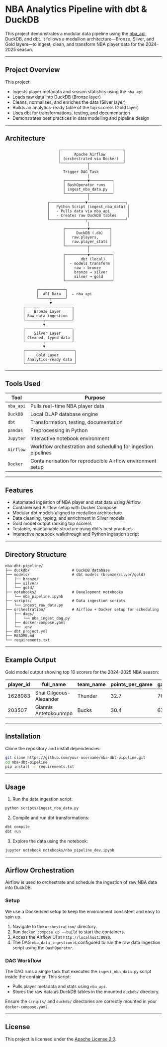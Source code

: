 # NBA Analytics Pipeline with dbt & DuckDB

This project demonstrates a modular data pipeline using the [nba\_api](https://github.com/swar/nba_api), DuckDB, and dbt. It follows a medallion architecture—Bronze, Silver, and Gold layers—to ingest, clean, and transform NBA player data for the 2024–2025 season.

---

## Project Overview

This project:

* Ingests player metadata and season statistics using the `nba_api`
* Loads raw data into DuckDB (Bronze layer)
* Cleans, normalises, and enriches the data (Silver layer)
* Builds an analytics-ready table of the top scorers (Gold layer)
* Uses dbt for transformations, testing, and documentation
* Demonstrates best practices in data modelling and pipeline design

---

## Architecture

```
                        ┌────────────────────────────┐
                        │      Apache Airflow        │
                        │ (orchestrated via Docker)  │
                        └────────────┬───────────────┘
                                     │
                          Trigger DAG Task
                                     │
                          ┌──────────▼──────────┐
                          │ BashOperator runs   │
                          │ ingest_nba_data.py  │
                          └──────────┬──────────┘
                                     │
                   ┌────────────────▼─────────────────┐
                   │   Python Script (ingest_nba_data) │
                   │   - Pulls data via nba_api        │
                   │   - Creates raw DuckDB tables     │
                   └────────────────┬─────────────────┘
                                     │
                          ┌──────────▼─────────┐
                          │     DuckDB (.db)   │
                          │   raw.players,     │
                          │   raw.player_stats │
                          └──────────┬─────────┘
                                     │
                          ┌──────────▼──────────┐
                          │       dbt (local)   │
                          │  - models transform │
                          │    raw → bronze     │
                          │    bronze → silver  │
                          │    silver → gold    │
                          └─────────────────────┘
```


```
              ┌────────────┐
              │  API Data  │  ← nba_api
              └─────┬──────┘
                    ▼
        ┌─────────────────────┐
        │    Bronze Layer     │
        │ Raw data ingestion  │
        └────────┬────────────┘
                 ▼
        ┌─────────────────────┐
        │    Silver Layer     │
        │ Cleaned, typed data │
        └────────┬────────────┘
                 ▼
        ┌──────────────────────┐
        │     Gold Layer       │
        │ Analytics-ready data │
        └──────────────────────┘
```

---

## Tools Used

| Tool        | Purpose                                                        |
|-------------|----------------------------------------------------------------|
| `nba_api`   | Pulls real-time NBA player data                                |
| `DuckDB`    | Local OLAP database engine                                     |
| `dbt`       | Transformation, testing, documentation                         |
| `pandas`    | Preprocessing in Python                                        |
| `Jupyter`   | Interactive notebook environment                               |
| `Airflow`   | Workflow orchestration and scheduling for ingestion pipelines  |
| `Docker`    | Containerisation for reproducible Airflow environment setup    |

---

## Features

* Automated ingestion of NBA player and stat data using Airflow
* Containerised Airflow setup with Docker Compose
* Modular dbt models aligned to medallion architecture
* Data cleaning, typing, and enrichment in Silver models
* Gold model output ranking top scorers
* Testable, maintainable structure using dbt's best practices
* Interactive notebook walkthrough and Python ingestion script

---

## Directory Structure



```
nba-dbt-pipeline/
├── duckdb/                   # DuckDB database
├── models/                   # dbt models (bronze/silver/gold)
│   ├── bronze/
│   ├── silver/
│   └── gold/
├── notebooks/                # Development notebooks
│   └── nba_pipeline.ipynb
├── scripts/                  # Data ingestion scripts
│   └── ingest_raw_data.py
├── orchestration/            # Airflow + Docker setup for scheduling
│   ├── dags/
│   │   └── nba_ingest_dag.py
│   ├── docker-compose.yaml
│   └── .env
├── dbt_project.yml
├── README.md
└── requirements.txt
```

---

## Example Output

Gold model output showing top 10 scorers for the 2024–2025 NBA season:

| player\_id | full\_name              | team\_name | points\_per\_game | games\_played | season    | player\_rank |
| ---------- | ----------------------- | ---------- | ----------------- | ------------- | --------- | ------------ |
| 1628983    | Shai Gilgeous-Alexander | Thunder    | 32.7              | 76            | 2024-2025 | 1            |
| 203507     | Giannis Antetokounmpo   | Bucks      | 30.4              | 67            | 2024-2025 | 2            |

---

## Installation

Clone the repository and install dependencies:

```bash
git clone https://github.com/your-username/nba-dbt-pipeline.git
cd nba-dbt-pipeline
pip install -r requirements.txt
```

---

## Usage

1. Run the data ingestion script:

```bash
python scripts/ingest_nba_data.py
```

2. Compile and run dbt transformations:

```bash
dbt compile
dbt run
```

3. Explore the data using the notebook:

```bash
jupyter notebook notebooks/nba_pipeline_dev.ipynb
```

---

## Airflow Orchestration

Airflow is used to orchestrate and schedule the ingestion of raw NBA data into DuckDB.

### Setup
We use a Dockerised setup to keep the environment consistent and easy to spin up.

1. Navigate to the `orchestration/` directory.
2. Run `docker compose up --build` to start the containers.
3. Access the Airflow UI at `http://localhost:8080`.
4. The DAG `nba_data_ingestion` is configured to run the raw data ingestion script using the `BashOperator`.

### DAG Workflow
The DAG runs a single task that executes the `ingest_nba_data.py` script inside the container. This script:
- Pulls player metadata and stats using `nba_api`.
- Stores the raw data as DuckDB tables in the mounted `duckdb/` directory.

Ensure the `scripts/` and `duckdb/` directories are correctly mounted in your `docker-compose.yaml`.

---

## License

This project is licensed under the [Apache License 2.0](https://www.apache.org/licenses/LICENSE-2.0).